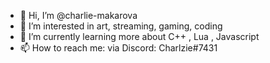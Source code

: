 - 👋 Hi, I’m @charlie-makarova
- 👀 I’m interested in art, streaming, gaming, coding
- 🌱 I’m currently learning more about C++ , Lua , Javascript
- 📫 How to reach me: via Discord: Charlzie#7431

